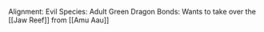Alignment: Evil
Species: Adult Green Dragon
Bonds: Wants to take over the [[Jaw Reef]] from [[Amu Aau]]